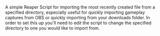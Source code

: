 A simple Reaper Script for importing the most recently created file from a specified directory, especially useful for quickly importing gameplay captures from OBS or quickly importing from your downloads folder.
In order to set this up you'll need to edit the script to change the specified directory to one you would like to import from. 
